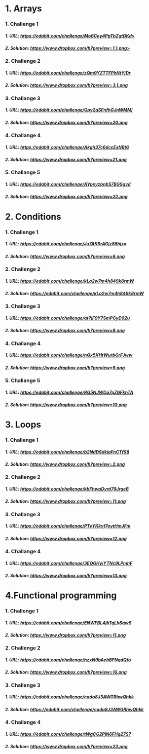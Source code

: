 
#    1. Arrays
###       1. Challenge 1
#####            1. URL: https://edabit.com/challenge/Mo6Coy4PpTbZgtDKd>
#####            2. Solution: https://www.dropbox.com/h?preview=1.1.png>
###        2. Challenge 2
#####           1. URL: https://edabit.com/challenge/zQm9YZTTFPhNtYjDr
#####            2. Solution: https://www.dropbox.com/h?preview=3.1.png
###        3. Challange 3
#####            1. URL: https://edabit.com/challenge/Gpy2qSFnfhGJnWMMj
#####            2. Solution: https://www.dropbox.com/h?preview=20.png
###        4. Challange 4
#####            1. URL: https://edabit.com/challenge/Akgh37c6dccEsNBt6
#####            2. Solution: https://www.dropbox.com/h?preview=21.png
###        5. Challange 5
#####            1. URL: https://edabit.com/challenge/AYpxyzbnbS7BGSgvd
#####            2. Solution: https://www.dropbox.com/h?preview=22.png
#    2. Conditions
###         1. Challenge 1
#####            1. URL: https://edabit.com/challenge/Ju7AK9rAGjz86hjxo
#####            2. Solution: https://www.dropbox.com/h?preview=6.png
###        2. Challenge 2
#####            1. URL: https://edabit.com/challenge/kLa2w7m4h849k8rmW
#####            2. Solution: https://edabit.com/challenge/kLa2w7m4h849k8rmW
###        3. Challange 3
#####            1. URL: https://edabit.com/challenge/at7jF9Y7SmPGyD92u
#####            2. Solution: https://www.dropbox.com/h?preview=8.png
###        4. Challange 4
#####            1. URL: https://edabit.com/challenge/nQx5XHtWurbGrFJww
#####            2. Solution: https://www.dropbox.com/h?preview=9.png
###        5. Challange 5
#####            1. URL: https://edabit.com/challenge/RG5NJWDa7pZGFkhTA
#####            2. Solution: https://www.dropbox.com/h?preview=10.png
#    3. Loops
###        1. Challenge 1
#####            1. URL: https://edabit.com/challenge/b2NdDSdkjqFnCTfS8
#####            2. Solution: https://www.dropbox.com/h?preview=2.png
###        2. Challenge 2
#####            1. URL: https://edabit.com/challenge/kbFhwaDyrd79JrgeB
#####            2. Solution: https://www.dropbox.com/h?preview=11.png
###        3. Challange 3
#####            1. URL: https://edabit.com/challenge/PTvYKkvf7oytHmJFm
#####            2. Solution: https://www.dropbox.com/h?preview=12.png
###        4. Challange 4
#####            1. URL: https://edabit.com/challenge/3EQGHyiYTNc9LPmhF
#####            2. Solution: https://www.dropbox.com/h?preview=13.png
#    4.Functional programming
###        1. Challenge 1
#####            1. URL: https://edabit.com/challenge/ENWFBL4jbTgLbSqwS
#####            2. Solution: https://www.dropbox.com/h?preview=11.png
###        2. Challenge 2
#####            1. URL: https://edabit.com/challenge/hzxN9bAebBPNqdQto
#####            2. Solution: https://www.dropbox.com/h?preview=16.png
###        3. Challange 3
#####            1. URL: https://edabit.com/challenge/cada8J3AWGRhwQhkk
#####            2. Solution: https://edabit.com/challenge/cada8J3AWGRhwQhkk
###        4. Challange 4
#####            1. URL: https://edabit.com/challenge/tWgCG2PjN6FHq27S7
#####            2. Solution: https://www.dropbox.com/h?preview=23.png